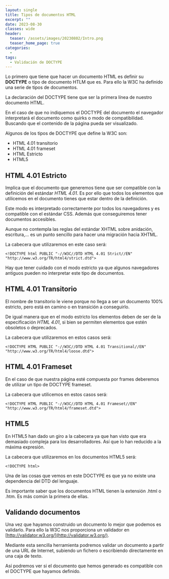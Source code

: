 ```yaml
---
layout: single
title: Tipos de documentos HTML
excerpt: ""
date: 2023-08-30
classes: wide
header:
  teaser: /assets/images/20230802/Intro.png
  teaser_home_page: true
categories:
  - 
tags:
  - Validación de DOCTYPE
---
```


Lo primero que tiene que hacer un documento HTML es definir su **DOCTYPE** o tipo de documento HTLM que es. Para ello la W3C ha definido una serie de tipos de documentos.

La declaración del DOCTYPE tiene que ser la primera línea de nuestro documento HTML.

En el caso de que no indiquemos el DOCTYPE del documento el navegador interpretará el documento como quirks o modo de compatibilidad. Buscando que el contenido de la página pueda ser visualizado.

Algunos de los tipos de DOCTYPE que define la W3C son:

* HTML 4.01 transitorio
* HTML 4.01 frameset
* HTML Estricto
* HTML5

## HTML 4.01 Estricto

Implica que el documento que generemos tiene que ser compatible con la definición del estándar *HTML 4.01*. Es por ello que todos los elementos que utilicemos en el documento tienes que estar dentro de la definición.

Este modo es interpretado correctamente por todos los navegadores y es compatible con el estándar CSS. Además que conseguiremos tener documentos accesibles.

Aunque no contempla las reglas del estándar XHTML sobre anidación, escritura,… es un punto sencillo para hacer una migración hacia XHTML.

La cabecera que utilizaremos en este caso será:

~~~
<!DOCTYPE html PUBLIC "-//W3C//DTD HTML 4.01 Strict//EN" "http://www.w3.org/TR/html4/strict.dtd">
~~~

Hay que tener cuidado con el modo estricto ya que algunos navegadores antiguos pueden no interpretar este tipo de documentos.

## HTML 4.01 Transitorio

El nombre de transitorio le viene porque no llega a ser un documento 100% estricto, pero está en camino o en transición a conseguirlo.

De igual manera que en el modo estricto los elementos deben de ser de la especificación *HTML 4.01*, si bien se permiten elementos que estén obsoletos o deprecados.

La cabecera que utilizaremos en estos casos será:

~~~
<!DOCTYPE HTML PUBLIC "-//W3C//DTD HTML 4.01 Transitional//EN" "http://www.w3.org/TR/html4/loose.dtd">
~~~

## HTML 4.01 Frameset

En el caso de que nuestra página esté compuesta por frames deberemos de utilizar un tipo de DOCTYPE frameset.

La cabecera que utilicemos en estos casos será:

~~~
<!DOCTYPE HTML PUBLIC "-//W3C//DTD HTML 4.01 Frameset//EN"
"http://www.w3.org/TR/html4/frameset.dtd">
~~~

## HTML5

En HTML5 han dado un giro a la cabecera ya que han visto que era demasiado compleja para los desarrolladores. Así que lo han reducido a la máxima expresión.

La cabecera que utilizaremos en los documentos HTML5 será:

~~~
<!DOCTYPE html>
~~~

Una de las cosas que vemos en este DOCTYPE es que ya no existe una dependencia del DTD del lenguaje.

Es importante saber que los documentos HTML tienen la extensión .html o .htm. Es más común la primera de ellas.

## Validando documentos

Una vez que hayamos construido un documento lo mejor que podemos es validarlo. Para ello la W3C nos proporciona un validador en [http://validator.w3.org/](http://validator.w3.org/).

Mediante esta sencilla herramienta podremos validar un documento a partir de una URL de Internet, subiendo un fichero o escribiendo directamente en una caja de texto.

Así podremos ver si el documento que hemos generado es compatible con el DOCTYPE que hayamos definido.